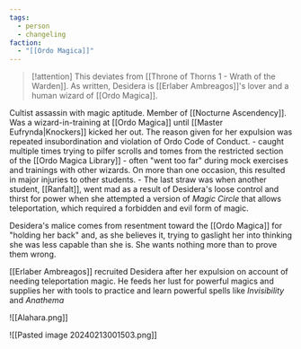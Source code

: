 ```yaml
---
tags:
  - person
  - changeling
faction:
  - "[[Ordo Magica]]"
---
```

> [!attention]
> This deviates from [[Throne of Thorns 1 - Wrath of the Warden]]. As written, Desidera is [[Erlaber Ambreagos]]'s lover and a human wizard of [[Ordo Magica]].

Cultist assassin with magic aptitude. Member of [[Nocturne Ascendency]].
Was a wizard-in-training at [[Ordo Magica]] until [[Master Eufrynda|Knockers]] kicked her out.
The reason given for her expulsion was repeated insubordination and violation of Ordo Code of Conduct. 
	- caught multiple times trying to pilfer scrolls and tomes from the restricted section of the [[Ordo Magica Library]]
	- often "went too far" during mock exercises and trainings with other wizards. On more than one occasion, this resulted in major injuries to other students.
	- The last straw was when another student, [[Ranfalt]], went mad as a result of Desidera's loose control and thirst for power when she attempted a version of _Magic Circle_ that allows teleportation, which required a forbidden and evil form of magic.

Desidera's malice comes from resentment toward the [[Ordo Magica]] for "holding her back" and, as she believes it, trying to gaslight her into thinking she was less capable than she is. She wants nothing more than to prove them wrong.

[[Erlaber Ambreagos]] recruited Desidera after her expulsion on account of needing teleportation magic. He feeds her lust for powerful magics and supplies her with tools to practice and learn powerful spells like _Invisibility_ and _Anathema_

![[Alahara.png]]

![[Pasted image 20240213001503.png]]